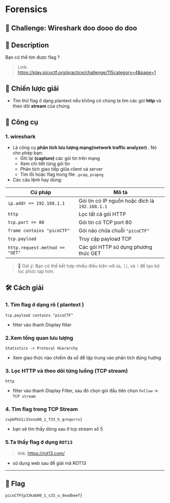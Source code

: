
# Forensics

## 🧩 Challenge: Wireshark doo dooo do doo

## 📝 Description
Bạn có thể tìm được flag ?

> Link: https://play.picoctf.org/practice/challenge/115category=4&page=1

## 🧠 Chiến lược giải
- Tìm thử flag ở dạng plantext nếu không có chúng ta tìm các gói **http** và theo dõi **stream** của chúng.

## 🔧 Công cụ 
### 1. **wireshark**
- Là công cụ **phân tích lưu lượng mạng(network traffic analyzer)** . Nó cho phép bạn:
    + Ghi lại **(capture)** các gói tin trên mạng
    + Xem chi tiết từng gói tin
    + Phân tích giao tiếp giữa client và server
    + Tìm lỗi hoặc flag trong file `.pcap`, `pcapng`
- Các câu lệnh hay dùng:

| **Cú pháp**                               | **Mô tả**                                                  |
|-------------------------------------------|-------------------------------------------------------------|
| `ip.addr == 192.168.1.1`                  | Gói tin có IP nguồn hoặc đích là `192.168.1.1`              |
| `http`                                    | Lọc tất cả gói HTTP                                         |
| `tcp.port == 80`                          | Gói tin có TCP port 80                                      |
| `frame contains "picoCTF"`               | Gói nào chứa chuỗi `"picoCTF"`                              |
| `tcp.payload`                             | Truy cập payload TCP                                        |
| `http.request.method == "GET"`           | Các gói HTTP sử dụng phương thức GET                        |

> 📌 Gợi ý: Bạn có thể kết hợp nhiều điều kiện với `&&`, `||`, và `!` để tạo bộ lọc phức tạp hơn.

## 🛠️ Cách giải

### 1. Tìm flag ở dạng rõ ( plantext )

```
tcp.payload contains "picoCTF"
```
- filter vào thanh Display filter
### 2.Xem tổng quan lưu lượng

```
Statistics -> Protocal Hierarchy
```
- Xem giao thức nào chiếm đa số để tập trung vào phân tích đúng hướng

### 3. Lọc HTTP và theo dõi từng luồng (TCP stream)

```
http
```
- filter vào thanh Display Filter, sau đó chọn gói đầu tiên chọn `Follow` -> `TCP stream`

### 4. Tìm flag trong TCP Stream

```
cvpbPGS{c33xno00_1_f33_h_qrnqorrs}
```
- bạn sẽ tìm thấy dòng sau ở tcp stream số 5

### 5.Ta thấy flag ở dụng `ROT13`
> link: https://rot13.com/

- sử dụng web sau để giải mã ROT13


---

## 🏁 Flag

```
picoCTF{p33kab00_1_s33_u_deadbeef}

```

